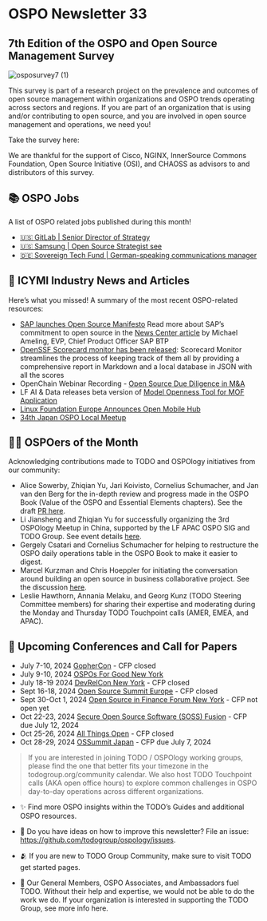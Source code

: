 # OSPO Newsletter 33

## 7th Edition of the OSPO and Open Source Management Survey

![osposurvey7 (1)](https://github.com/todogroup/ospology/assets/43671777/43d40128-43d6-4aa9-8f09-148e3277a771)


This survey is part of a research project on the prevalence and outcomes of open source management within organizations and OSPO trends operating across sectors and regions. If you are part of an organization that is using and/or contributing to open source, and you are involved in open source management and operations, we need you!

Take the survey here: 

We are thankful for the support of Cisco, NGINX, InnerSource Commons Foundation, Open Source Initiative (OSI), and CHAOSS as advisors to and distributors of this survey.

## 📚 OSPO Jobs

A list of OSPO related jobs published during this month!

- [🇺🇸 GitLab | Senior Director of Strategy](https://www.linkedin.com/jobs/view/3955752444)
- [🇺🇸 Samsung | Open Source Strategist see](https://boards.greenhouse.io/samsungresearchamerica/jobs/7465775002)
- [🇩🇪 Sovereign Tech Fund | German-speaking communications manager](https://www.sovereigntechfund.de/de/stellenangebote/kommunikations-manager-in)

## 📌 ICYMI Industry News and Articles
Here’s what you missed! A summary of the most recent OSPO-related resources:

- [SAP launches Open Source Manifesto](https://www.sap.com/about/company/innovation/open-source.html?pdf-asset=ec7cc67d-bf7e-0010-bca6-c68f7e60039b&page=1) Read more about SAP’s commitment to open source in the [News Center article](https://news.sap.com/?p=225490) by Michael Ameling, EVP, Chief Product Officer SAP BTP
- [OpenSSF Scorecard monitor has been released](https://github.com/marketplace/actions/openssf-scorecard-monitor): Scorecard Monitor streamlines the process of keeping track of them all by providing a comprehensive report in Markdown and a local database in JSON with all the scores
- OpenChain Webinar Recording - [Open Source Due Diligence in M&A](https://openchainproject.org/news/2024/06/23/openchain-webinar-open-source-due-diligence-for-ma)
- LF AI & Data releases beta version of [Model Openness Tool for MOF Application](https://lfaidata.foundation/blog/2024/06/25/lf-ai-data-releases-beta-version-of-model-openness-tool-for-mof-application/)
- [Linux Foundation Europe Announces Open Mobile Hub](https://linuxfoundation.eu/newsroom/linux-foundation-europe-announces-open-mobile-hub-to-revolutionize-mobile-app-development-efficiency)
- [34th Japan OSPO Local Meetup](https://community.linuxfoundation.org/events/details/lfhq-ospo-local-meetup-japan-japanese-[…]meetup-supported-by-todo-group-and-openchain-japan-wg/)

## 🙋‍♀️ OSPOers of the Month
Acknowledging contributions made to TODO and OSPOlogy initiatives from our community:

- Alice Sowerby, Zhiqian Yu, Jari Koivisto, Cornelius Schumacher, and Jan van den Berg for the in-depth review and progress made in the OSPO Book (Value of the OSPO and Essential Elements chapters). See the draft [PR here](https://github.com/todogroup/ospology/pull/497).
- Li Jiansheng and Zhiqian Yu for successfully organizing the 3rd OSPOlogy Meetup in China, supported by the LF APAC OSPO SIG and TODO Group. See event details [here](https://community.linuxfoundation.org/events/details/lfhq-ospo-local-meetup-china-zh-cn-speaking-presents-zhi-shi-chan-quan-fa-de-jing-ji-fen-xi-kai-yuan-xu-ke-pian/).
- Gergely Csatari and Cornelius Schumacher for helping to restructure the OSPO daily operations table in the OSPO Book to make it easier to digest.
- Marcel Kurzman and Chris Hoeppler for initiating the conversation around building an open source in business collaborative project. See the discussion [here](https://github.com/todogroup/ospology/discussions/481).
- Leslie Hawthorn, Annania Melaku, and Georg Kunz (TODO Steering Committee members) for sharing their expertise and moderating during the Monday and Thursday TODO Touchpoint calls (AMER, EMEA, and APAC).


## 📎 Upcoming Conferences and Call for Papers

- July 7-10, 2024 [GopherCon](https://www.gophercon.com/) - CFP closed
- July 9-10, 2024 [OSPOs For Good New York](https://www.linuxfoundation.org/blog/ospos-for-good-symposium-2024)
- July 18-19 2024 [DevRelCon New York](https://nyc24.devrelcon.dev/) - CFP closed
- Sept 16-18, 2024 [Open Source Summit Europe](https://events.linuxfoundation.org/open-source-summit-europe/) - CFP closed
- Sept 30-Oct 1, 2024 [Open Source in Finance Forum New York](https://events.linuxfoundation.org/open-source-finance-forum-new-york/) - CFP not open yet
- Oct 22-23, 2024 [Secure Open Source Software (SOSS) Fusion](https://events.linuxfoundation.org/soss-fusion/program/cfp/) - CFP due July 12, 2024
- Oct 25-26, 2024 [All Things Open](https://2024.allthingsopen.org/) - CFP closed
- Oct 28-29, 2024 [OSSummit Japan](https://events.linuxfoundation.org/open-source-summit-japan/program/cfp/) - CFP due July 7, 2024

> If you are interested in joining TODO / OSPOlogy working groups, please find the one that better fits your timezone in the todogroup.org/community calendar. We
also host TODO Touchpoint calls (AKA open office hours) to explore common challenges in OSPO day-to-day operations across different organizations.

- ✨ Find more OSPO insights within the TODO’s Guides and additional OSPO resources.

- 🧐 Do you have ideas on how to improve this newsletter? File an issue: https://github.com/todogroup/ospology/issues.

- 🫂 If you are new to TODO Group Community, make sure to visit TODO get started pages.

- 💚 Our General Members, OSPO Associates, and Ambassadors fuel TODO. Without their help and expertise, we would not be able to do the work we do. If your organization is interested in supporting the TODO Group, see more info here.
